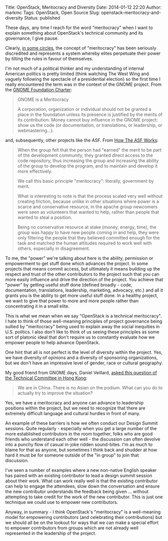 Title: OpenStack, Meritocracy and Diversity
Date: 2014-01-12 22:20
Author: markmc
Tags: OpenStack, Open Source
Slug: openstack-meritocracy-and-diversity
Status: published

These days, any time I reach for the word "meritocracy" when I want to
explain something about OpenStack's technical community and its
governance, I give pause.

Clearly, [in some circles](http://www.aaronsw.com/weblog/meritocracy),
the concept of "meritocracy" has been seriously discredited and
represents a system whereby elites perpetuate their power by tilting the
rules in favour of themselves.

I'm not much of a political thinker and my understanding of internal
American politics is pretty limited (think watching The West Wing and
vaguely following the spectacle of a presidential election) so the first
time I really encountered the term was in the context of the GNOME
project. From the [GNOME Foundation
Charter](https://wiki.gnome.org/action/show/FoundationBoard/Resources/Charter):

> GNOME is a Meritocracy
>
> A corporation, organization or individual should not be granted a
> place in the foundation unless its presence is justified by the merits
> of its contribution. Money cannot buy influence in the GNOME project:
> show us the code (or documentation, or translations, or leadership, or
> webmastering...).

and, subsequently, other projects like the ASF. From [How The ASF
Works](http://www.apache.org/foundation/how-it-works.html#meritocracy):

> When the group felt that the person had "earned" the merit to be part
> of the development community, they granted direct access to the code
> repository, thus increasing the group and increasing the ability of
> the group to develop the program, and to maintain and develop it more
> effectively.
>
> We call this basic principle "meritocracy": literally, government by
> merit.
>
> What is interesting to note is that the process scaled very well
> without creating friction, because unlike in other situations where
> power is a scarce and conservative resource, in the apache group
> newcomers were seen as volunteers that wanted to help, rather than
> people that wanted to steal a position.
>
> Being no conservative resource at stake (money, energy, time), the
> group was happy to have new people coming in and help, they were only
> filtering the people that they believed committed enough for the task
> and matched the human attitudes required to work well with others,
> especially in disagreement.

To me, the "power" we're talking about here is the ability, permission
or empowerment to get stuff done which advances the project. In some
projects that means commit access, but ultimately it means building up
the respect and trust of the other contributors to the project such that
you can more easily influence and drive the direction of the project.
You achieve that "power" by getting useful stuff done (defined broadly -
code, documentation, translations, leadership, marketing, advocacy,
etc.) and all it grants you is the ability to get more useful stuff
done. In a healthy project, we want to give that power to more and more
people rather than concentrating it in a small elite.

This is what we mean when we say "OpenStack is a technical meritocracy".
I hate to think of those well-meaning principles of project governance
being sullied by "meritocracy" being used to explain away the social
inequities in U.S. politics. I also don't like to think of us seeing
these principles as some sort of platonic ideal that don't require us to
constantly evaluate how we empower people to help advance OpenStack.

One hint that all is not perfect is the level of diversity within the
project. Yes, we have diversity of opinions and a diversity of
sponsoring organizations, but we don't have an impressive level of
gender, race or cultural geography.

My good friend from GNOME days, Daniel Veillard, [asked this question of
the Technical Committee in Hong
Kong](http://www.youtube.com/watch?v=-wslrgu324M&t=1960):

> We are in China. There is no Asian on the podium. What can you do to
> actually try to improve the situation?

Yes, we have a meritocracy and anyone can advance to leadership
positions within the project, but we need to recognize that there are
extremely difficult language and cultural hurdles in front of many.

An example of these barriers is how we often conduct our Design Summit
sessions. Quite regularly - especially when you get a large number of
the more established contributors in the room together, folks who are
good friends who understand each other well - the discussion can often
devolve into a punchy flow of casual in-joke ridden sound-bites. I'm as
much to blame for that as anyone, but sometimes I think back and shudder
at how hard it must be for someone outside of the "in group" to join
that discussion.

I've seen a number of examples where a new non-native English speaker
has paired with an existing contributor to lead a design summit session
about their work. What can work really well is that the existing
contributor can help to engage the attendees, slow down the conversation
and ensure the new contributor understands the feedback being given ...
without attempting to take credit for the work of the new contributor.
This is just one technique we could use to empower new contributors.

Anyway, in summary - I think OpenStack's "meritocracy" is a well-meaning
model for empowering contributors (and celebrating their contributions)
but we should all be on the lookout for ways that we can make a special
effort to empower contributors from groups which are not already well
represented in the leadership of the project.
